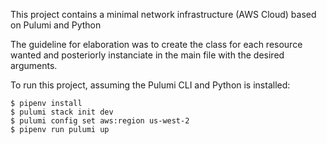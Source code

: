 This project contains a minimal network infrastructure (AWS Cloud) based on Pulumi and Python 
<p>
The guideline for elaboration was to create the class for each resource wanted and posteriorly instanciate in the main file with the desired arguments.
<p>

To run this project, assuming the Pulumi CLI and Python is installed:
   ```
  $ pipenv install
  $ pulumi stack init dev
  $ pulumi config set aws:region us-west-2
  $ pipenv run pulumi up
  ```
